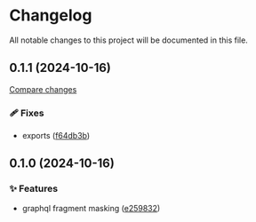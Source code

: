 <!-- header -->
# Changelog

All notable changes to this project will be documented in this file.

<!-- version:0.1.1 -->
## 0.1.1 (2024-10-16)

[Compare changes](https://github.com/Wroud/foundation/compare/gql-codegen-fragment-masking-v0.1.0...gql-codegen-fragment-masking-v0.1.1)

<!-- changelog -->
### 🩹 Fixes

- exports ([f64db3b](https://github.com/Wroud/foundation/commit/f64db3b))

<!-- version:0.1.0 -->
## 0.1.0 (2024-10-16)

<!-- changelog -->
### ✨ Features

- graphql fragment masking ([e259832](https://github.com/Wroud/foundation/commit/e259832))

